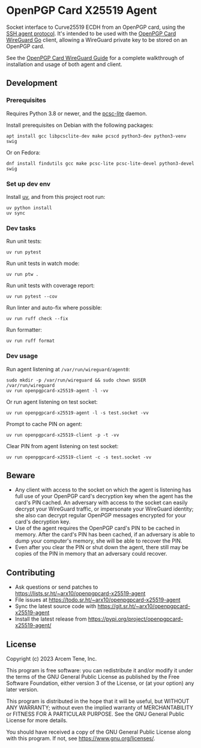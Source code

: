 OpenPGP Card X25519 Agent
=========================

Socket interface to Curve25519 ECDH from an OpenPGP card, using the [SSH agent protocol](https://datatracker.ietf.org/doc/html/draft-miller-ssh-agent). It's intended to be used with the [OpenPGP Card WireGuard Go](https://git.sr.ht/~arx10/openpgpcard-wireguard-go) client, allowing a WireGuard private key to be stored on an OpenPGP card.

See the [OpenPGP Card WireGuard Guide](https://www.procustodibus.com/blog/2023/03/openpgpcard-wireguard-guide/) for a complete walkthrough of installation and usage of both agent and client.


Development
-----------

### Prerequisites

Requires Python 3.8 or newer, and the [pcsc-lite](https://pcsclite.apdu.fr/) daemon.

Install prerequisites on Debian with the following packages:
```
apt install gcc libpcsclite-dev make pcscd python3-dev python3-venv swig
```

Or on Fedora:
```
dnf install findutils gcc make pcsc-lite pcsc-lite-devel python3-devel swig
```

### Set up dev env

Install [uv](https://docs.astral.sh/uv/), and from this project root run:
```
uv python install
uv sync
```

### Dev tasks

Run unit tests:
```
uv run pytest
```

Run unit tests in watch mode:
```
uv run ptw .
```

Run unit tests with coverage report:
```
uv run pytest --cov
```

Run linter and auto-fix where possible:
```
uv run ruff check --fix
```

Run formatter:
```
uv run ruff format
```

### Dev usage

Run agent listening at `/var/run/wireguard/agent0`:
```
sudo mkdir -p /var/run/wireguard && sudo chown $USER /var/run/wireguard
uv run openpgpcard-x25519-agent -l -vv
```

Or run agent listening on test socket:
```
uv run openpgpcard-x25519-agent -l -s test.socket -vv
```

Prompt to cache PIN on agent:
```
uv run openpgpcard-x25519-client -p -t -vv
```

Clear PIN from agent listening on test socket:
```
uv run openpgpcard-x25519-client -c -s test.socket -vv
```


Beware
------

* Any client with access to the socket on which the agent is listening has full use of your OpenPGP card's decryption key when the agent has the card's PIN cached. An adversary with access to the socket can easily decrypt your WireGuard traffic, or impersonate your WireGuard identity; she also can decrypt regular OpenPGP messages encrypted for your card's decryption key.
* Use of the agent requires the OpenPGP card's PIN to be cached in memory. After the card's PIN has been cached, if an adversary is able to dump your computer's memory, she will be able to recover the PIN.
* Even after you clear the PIN or shut down the agent, there still may be copies of the PIN in memory that an adversary could recover.


Contributing
------------

* Ask questions or send patches to https://lists.sr.ht/~arx10/openpgpcard-x25519-agent
* File issues at https://todo.sr.ht/~arx10/openpgpcard-x25519-agent
* Sync the latest source code with https://git.sr.ht/~arx10/openpgpcard-x25519-agent
* Install the latest release from https://pypi.org/project/openpgpcard-x25519-agent/


License
-------

Copyright (c) 2023 Arcem Tene, Inc.

This program is free software: you can redistribute it and/or modify it under the terms of the GNU General Public License as published by the Free Software Foundation, either version 3 of the License, or (at your option) any later version.

This program is distributed in the hope that it will be useful, but WITHOUT ANY WARRANTY; without even the implied warranty of MERCHANTABILITY or FITNESS FOR A PARTICULAR PURPOSE. See the GNU General Public License for more details.

You should have received a copy of the GNU General Public License along with this program. If not, see <https://www.gnu.org/licenses/>.

